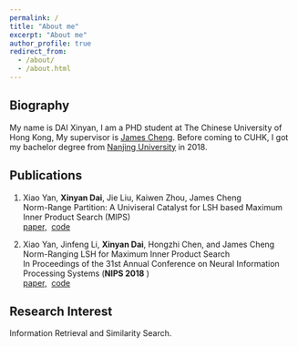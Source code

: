 ```yaml
---
permalink: /
title: "About me"
excerpt: "About me"
author_profile: true
redirect_from: 
  - /about/
  - /about.html
---
```



Biography
------
My name is DAI Xinyan, I am a PHD student at The Chinese University of Hong Kong, My supervisor is [James Cheng](http://www.cse.cuhk.edu.hk/~jcheng). Before coming to CUHK, I got my bachelor degree from [Nanjing University](https://www.nju.edu.cn/EN/) in 2018.


Publications
------
1. Xiao Yan, **Xinyan Dai**, Jie Liu, Kaiwen Zhou, James Cheng  
Norm-Range Partition: A Univiseral Catalyst for LSH based Maximum Inner Product Search (MIPS)  
[paper,](https://arxiv.org/pdf/1810.09104)&nbsp;&nbsp;[code](https://github.com/xinyandai/similarity-search/tree/mipsex)  

2. Xiao Yan, Jinfeng Li, **Xinyan Dai**, Hongzhi Chen, and James Cheng  
Norm-Ranging LSH for Maximum Inner Product Search  
In Proceedings of the 31st Annual Conference on Neural Information Processing Systems (**NIPS 2018** )   
[paper,](https://arxiv.org/pdf/1809.08782.pdf)&nbsp;&nbsp;[code](https://github.com/xinyandai/similarity-search/tree/mipsex)  



Research Interest
------
Information Retrieval and Similarity Search.

